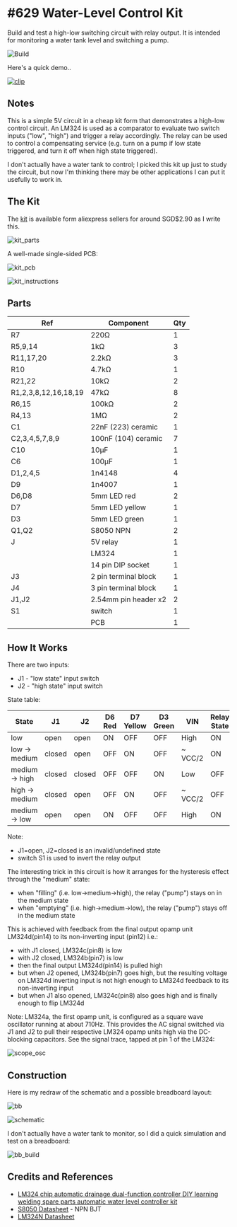 # #629 Water-Level Control Kit

Build and test a high-low switching circuit with relay output. It is intended for monitoring a water tank level and switching a pump.

![Build](./assets/WaterLevelControlKit_build.jpg?raw=true)

Here's a quick demo..

[![clip](https://img.youtube.com/vi/j3tgy-CU2bo/0.jpg)](https://www.youtube.com/watch?v=j3tgy-CU2bo)

## Notes

This is a simple 5V circuit in a cheap kit form that demonstrates a high-low control circuit.
An LM324 is used as a comparator to evaluate two switch inputs ("low", "high") and trigger a relay accordingly.
The relay can be used to control a compensating service (e.g. turn on a pump if low state triggered, and turn it off when high state triggered).

I don't actually have a water tank to control; I picked this kit up just to study the circuit,
but now I'm thinking there may be other applications I can put it usefully to work in.

## The Kit

The [kit](https://www.aliexpress.com/item/1005003449634082.html) is available form aliexpress sellers for around SGD$2.90 as I write this.

![kit_parts](./assets/kit_parts.jpg?raw=true)

A well-made single-sided PCB:

![kit_pcb](./assets/kit_pcb.jpg?raw=true)

![kit_instructions](./assets/kit_instructions.jpg?raw=true)

## Parts

| Ref                  | Component            | Qty |
|----------------------|----------------------|-----|
| R7                   | 220Ω                 |  1  |
| R5,9,14              | 1kΩ                  |  3  |
| R11,17,20            | 2.2kΩ                |  3  |
| R10                  | 4.7kΩ                |  1  |
| R21,22               | 10kΩ                 |  2  |
| R1,2,3,8,12,16,18,19 | 47kΩ                 |  8  |
| R6,15                | 100kΩ                |  2  |
| R4,13                | 1MΩ                  |  2  |
| C1                   | 22nF (223) ceramic   |  1  |
| C2,3,4,5,7,8,9       | 100nF (104) ceramic  |  7  |
| C10                  | 10µF                 |  1  |
| C6                   | 100µF                |  1  |
| D1,2,4,5             | 1n4148               |  4  |
| D9                   | 1n4007               |  1  |
| D6,D8                | 5mm LED red          |  2  |
| D7                   | 5mm LED yellow       |  1  |
| D3                   | 5mm LED green        |  1  |
| Q1,Q2                | S8050 NPN            |  2  |
| J                    | 5V relay             |  1  |
|                      | LM324                |  1  |
|                      | 14 pin DIP socket    |  1  |
| J3                   | 2 pin terminal block |  1  |
| J4                   | 3 pin terminal block |  1  |
| J1,J2                | 2.54mm pin header x2 |  2  |
| S1                   | switch               |  1  |
|                      | PCB                  |  1  |

## How It Works

There are two inputs:

* J1 - "low state" input switch
* J2 - "high state" input switch

State table:

| State          | J1     | J2     | D6 Red | D7 Yellow | D3 Green | VIN | Relay State |
|----------------|--------|--------|--------|-----------|----------|-----|--------------|
| low            | open   | open   | ON     | OFF       | OFF      | High    | ON  |
| low -> medium  | closed | open   | OFF    | ON        | OFF      | ~ VCC/2 | ON  |
| medium -> high | closed | closed | OFF    | OFF       | ON       | Low     | OFF |
| high -> medium | closed | open   | OFF    | ON        | OFF      | ~ VCC/2 | OFF |
| medium -> low  | open   | open   | ON     | OFF       | OFF      | High    | ON  |

Note:

* J1=open, J2=closed is an invalid/undefined state
* switch S1 is used to invert the relay output

The interesting trick in this circuit is how it arranges for the hysteresis effect through the "medium" state:

* when "filling" (i.e. low->medium->high), the relay ("pump") stays on in the medium state
* when "emptying" (i.e. high->medium->low), the relay ("pump") stays off in the medium state

This is achieved with feedback from the final output opamp unit LM324d(pin14) to its non-inverting input (pin12) i.e.:

* with J1 closed, LM324c(pin8) is low
* with J2 closed, LM324b(pin7) is low
* then the final output LM324d(pin14) is pulled high
* but when J2 opened, LM324b(pin7) goes high, but the resulting voltage on LM324d inverting input is not high enough to LM324d feedback to its non-inverting input
* but when J1 also opened, LM324c(pin8) also goes high and is finally enough to flip LM324d

Note: LM324a, the first opamp unit, is configured as a square wave oscillator running at about 710Hz.
This provides the AC signal switched via J1 and J2 to pull their respective LM324 opamp units high
via the DC-blocking capacitors. See the signal trace, tapped at pin 1 of the LM324:

![scope_osc](./assets/scope_osc.gif?raw=true)

## Construction

Here is my redraw of the schematic and a possible breadboard layout:

![bb](./assets/WaterLevelControlKit_bb.jpg?raw=true)

![schematic](./assets/WaterLevelControlKit_schematic.jpg?raw=true)

I don't actually have a water tank to monitor, so I did a quick simulation and test on a breadboard:

![bb_build](./assets/WaterLevelControlKit_bb_build.jpg?raw=true)

## Credits and References

* [LM324 chip automatic drainage dual-function controller DIY learning welding spare parts automatic water level controller kit](https://www.aliexpress.com/item/1005003449634082.html)
* [S8050 Datasheet](http://electronics.se-ed.com/magic/s8050.pdf) - NPN BJT
* [LM324N Datasheet](https://www.futurlec.com/Linear/LM324N.shtml)
